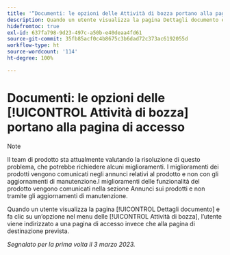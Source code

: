```yaml
---
title: '“Documenti: le opzioni delle Attività di bozza portano alla pagina di accesso”'
description: Quando un utente visualizza la pagina Dettagli documento e fa clic su un’opzione nel menu delle Attività di bozza, l’utente viene indirizzato a una pagina di accesso invece che alla pagina di destinazione prevista.
hidefromtoc: true
exl-id: 637fa798-9d23-497c-a50b-e40deaa4fd61
source-git-commit: 35fb85acf0c4b8675c3b6dad72c373ac6192055d
workflow-type: ht
source-wordcount: '114'
ht-degree: 100%

---
```


# Documenti: le opzioni delle [!UICONTROL Attività di bozza] portano alla pagina di accesso

<!--This article is on WF and WFP TOCs-->
<!--Converted to story-->

>[!NOTE]
>
>Il team di prodotto sta attualmente valutando la risoluzione di questo problema, che potrebbe richiedere alcuni miglioramenti. I miglioramenti dei prodotti vengono comunicati negli annunci relativi al prodotto e non con gli aggiornamenti di manutenzione.I miglioramenti delle funzionalità del prodotto vengono comunicati nella sezione Annunci sui prodotti e non tramite gli aggiornamenti di manutenzione.

Quando un utente visualizza la pagina [!UICONTROL Dettagli documento] e fa clic su un’opzione nel menu delle [!UICONTROL Attività di bozza], l’utente viene indirizzato a una pagina di accesso invece che alla pagina di destinazione prevista.

_Segnalato per la prima volta il 3 marzo 2023._
